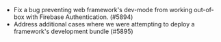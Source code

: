 - Fix a bug preventing web framework's dev-mode from working out-of-box with Firebase Authentication. (#5894)
- Address additional cases where we were attempting to deploy a framework's development bundle (#5895)
